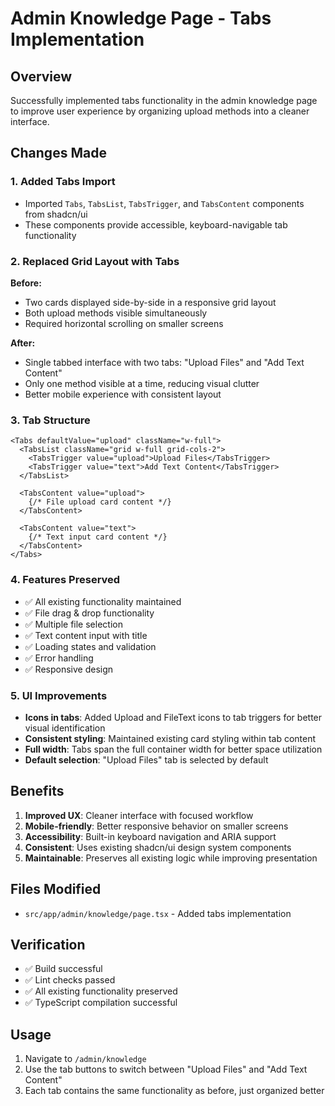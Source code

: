 # Admin Knowledge Page - Tabs Implementation

## Overview
Successfully implemented tabs functionality in the admin knowledge page to improve user experience by organizing upload methods into a cleaner interface.

## Changes Made

### 1. **Added Tabs Import**
- Imported `Tabs`, `TabsList`, `TabsTrigger`, and `TabsContent` components from shadcn/ui
- These components provide accessible, keyboard-navigable tab functionality

### 2. **Replaced Grid Layout with Tabs**
**Before:**
- Two cards displayed side-by-side in a responsive grid layout
- Both upload methods visible simultaneously
- Required horizontal scrolling on smaller screens

**After:**
- Single tabbed interface with two tabs: "Upload Files" and "Add Text Content"
- Only one method visible at a time, reducing visual clutter
- Better mobile experience with consistent layout

### 3. **Tab Structure**
```tsx
<Tabs defaultValue="upload" className="w-full">
  <TabsList className="grid w-full grid-cols-2">
    <TabsTrigger value="upload">Upload Files</TabsTrigger>
    <TabsTrigger value="text">Add Text Content</TabsTrigger>
  </TabsList>
  
  <TabsContent value="upload">
    {/* File upload card content */}
  </TabsContent>
  
  <TabsContent value="text">
    {/* Text input card content */}
  </TabsContent>
</Tabs>
```

### 4. **Features Preserved**
- ✅ All existing functionality maintained
- ✅ File drag & drop functionality
- ✅ Multiple file selection
- ✅ Text content input with title
- ✅ Loading states and validation
- ✅ Error handling
- ✅ Responsive design

### 5. **UI Improvements**
- **Icons in tabs**: Added Upload and FileText icons to tab triggers for better visual identification
- **Consistent styling**: Maintained existing card styling within tab content
- **Full width**: Tabs span the full container width for better space utilization
- **Default selection**: "Upload Files" tab is selected by default

## Benefits

1. **Improved UX**: Cleaner interface with focused workflow
2. **Mobile-friendly**: Better responsive behavior on smaller screens
3. **Accessibility**: Built-in keyboard navigation and ARIA support
4. **Consistent**: Uses existing shadcn/ui design system components
5. **Maintainable**: Preserves all existing logic while improving presentation

## Files Modified
- `src/app/admin/knowledge/page.tsx` - Added tabs implementation

## Verification
- ✅ Build successful
- ✅ Lint checks passed
- ✅ All existing functionality preserved
- ✅ TypeScript compilation successful

## Usage
1. Navigate to `/admin/knowledge`
2. Use the tab buttons to switch between "Upload Files" and "Add Text Content"
3. Each tab contains the same functionality as before, just organized better
